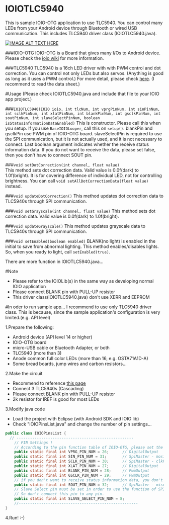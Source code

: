 IOIOTLC5940
===========

This is sample IOIO-OTG application to use TLC5940. You can control many LEDs from your Android device through Bluetooth or wired USB communication. This includes TLC5940 driver class (IOIOTLC5940.java).

[![IMAGE ALT TEXT HERE](http://img.youtube.com/vi/WhSfL354fno/0.jpg)](http://www.youtube.com/watch?v=WhSfL354fno)

###IOIO-OTG
IOIO-OTG is a Board that gives many I/Os to Android device. Please check the [ioio wiki](https://github.com/ytai/ioio/wiki)
 for more information.  

###TLC5940
TLC5940 is a 16ch LED driver with with PWM control and dot correction. You can control not only LEDs but also servos. (Anything is good as long as it uses a PWM control.) For more detail, please check [here](http://www.ti.com/product/tlc5940). (I recommend to read the data sheet.)

#Usage
(Please check IOIOTLC5940.java and include that file to your IOIO app project.)

###`IOIOTLC5940(IOIO ioio, int tlcNum, int vprgPinNum, int sinPinNum, int sclkPinNum, int xlatPinNum, int blankPinNum, int gsclkPinNum, int soutPinNum, int slaveSelectPinNum, boolean isStatusInformationDataEnabled)`
This is constructor. Please call this when you setup. If you use `BaseIOIOLooper`, call this on `setup()`. blankPin and gsclkPin use PWM pin of IOIO-OTG board. slaveSelectPin is required to use the SPI communication, but it is not actually used, and it is not necessary to connect. Last boolean argument indicates whether the receive status information data. If you do not want to receive the data, please set false, then you don't have to connect SOUT pin.

###`void setDotCorrection(int channel, float value)`  
This method sets dot correction data. Valid value is 0.0f(dark) to 1.0f(bright). It is for covering difference of individual LED, not for controlling brightness. You can call `void setAllDotCorrectionData(float value)` instead.

###`void updateDotCorrection()`
This method updates dot correction data to TLC5940s through SPI communication.

###`void setGrayscale(int channel, float value)`
This method sets dot correction data. Valid value is 0.0f(dark) to 1.0f(bright).

###`void updateGrayscale()`
This method updates grayscale data to TLC5940s through SPI communication.

###`void setEnabled(boolean enabled)`
BLANK(no light) is enabled in the initial to save from abnormal lighting. This method enables/disables lights. So, when you ready to light, call `setEnabled(true)`.

There are more function in IOIOTLC5940.java...

#Note
 * Please refer to the IOIOLib(s) in the same way as developing normal IOIO application 
 * Please connect BLANK pin with PULL-UP resistor
 * This driver class(IOIOTLC5940.java) don't use XERR and EEPROM

#In oder to run sample app...
I recommend to use only TLC5940 driver class. This is because, since the  sample application's configuration is very limited.(e.g. API level)

1.Prepare the following:

 * Android device (API level 14 or higher)
 * IOIO-OTG board 
 * micro-USB cable or Bluetooth Adapter, or both
 * TLC5940 (more than 3)
 * Anode common full color LEDs (more than 16, e.g. OSTA71A1D-A)
 * Some bread boards, jump wires and carbon resistors...  

2.Make the circuit

 * Recommend to reference [this page](http://tlc5940arduino.googlecode.com/svn/wiki/images/breadboard-arduino-tlc5940.png)
 * Connect 3 TLC5940s (Cascading)
 * Please connect BLANK pin with PULL-UP resistor
 * 2k resistor for IREF is good for most LEDs

3.Modify java code

 * Load the project with Eclipse (with Android SDK and IOIO lib)
 * Check "IOIOPinsList.java" and change the number of pin settings...

```java:IOIOPinsList.java
public class IOIOPinsList {
  // ----------------------------------------------------
	// PIN Settings !
	// According to the pin function table of IOIO-OTG, please set the number of pin
	public static final int VPRG_PIN_NUM = 26;		// DigitalOutput
	public static final int SIN_PIN_NUM = 31;		// SpiMaster - mosiPin
	public static final int SCLK_PIN_NUM = 30;		// SpiMaster - clkPin
	public static final int XLAT_PIN_NUM = 27;		// DigitalOutput
	public static final int BLANK_PIN_NUM = 28;		// PwmOutput
	public static final int GSCLK_PIN_NUM = 29;		// PwmOutput
	// if you don't want to receive status information data, you don't have to connect sout pin.
	public static final int SOUT_PIN_NUM = 32;		// SpiMaster - misoPin
	// Slave Select pin must be set in order to use the function of SPI communication in IOIO-OTG board, there is no role in practice.
	// So don't connect this pin to any pin.
	public static final int SLAVE_SELECT_PIN_NUM = 8;
	//-----------------------------------------------------
}
```

4.Run! :-)
